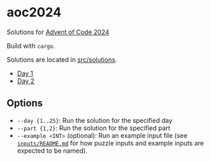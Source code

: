 # aoc2024

Solutions for [Advent of Code 2024](https://adventofcode.com/2024)

Build with `cargo`.

Solutions are located in
[src/solutions](https://github.com/typesafety/aoc2024/tree/main/src/solutions).

* [Day 1](https://github.com/typesafety/aoc2024/tree/main/src/solutions/day01.rs)
* [Day 2](https://github.com/typesafety/aoc2024/tree/main/src/solutions/day02.rs)

## Options

* `--day {1..25}`: Run the solution for the specified day
* `--part {1,2}`: Run the solution for the specified part
* `--example <INT>` (optional): Run an example input file (see
  [`inputs/README.md`](https://github.com/typesafety/aoc2024/tree/main/inputs/README.md)
  for how puzzle inputs and example inputs are expected to be named).
